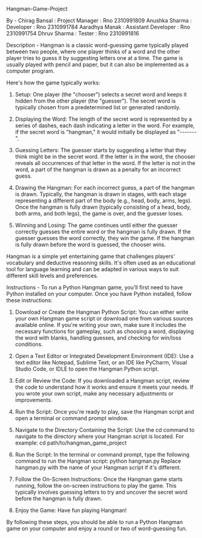 Hangman-Game-Project

By -
Chirag Bansal : Project Manager : Rno 2310991809
Anushka Sharma : Developer : Rno 2310991784
Aaradhya Manak : Assistant Developer : Rno 2310991754
Dhruv Sharma : Tester : Rno 2310991816

Description -
Hangman is a classic word-guessing game typically played between two people, where one player thinks of a word and the other player tries to guess it by suggesting letters one at a time. The game is usually played with pencil and paper, but it can also be implemented as a computer program.

Here's how the game typically works:

1. Setup: One player (the "chooser") selects a secret word and keeps it hidden from the other player (the "guesser"). The secret word is typically chosen from a predetermined list or generated randomly.

2. Displaying the Word: The length of the secret word is represented by a series of dashes, each dash indicating a letter in the word. For example, if the secret word is "hangman," it would initially be displayed as "-------".

3. Guessing Letters: The guesser starts by suggesting a letter that they think might be in the secret word. If the letter is in the word, the chooser reveals all occurrences of that letter in the word. If the letter is not in the word, a part of the hangman is drawn as a penalty for an incorrect guess.

4. Drawing the Hangman: For each incorrect guess, a part of the hangman is drawn. Typically, the hangman is drawn in stages, with each stage representing a different part of the body (e.g., head, body, arms, legs). Once the hangman is fully drawn (typically consisting of a head, body, both arms, and both legs), the game is over, and the guesser loses.

5. Winning and Losing: The game continues until either the guesser correctly guesses the entire word or the hangman is fully drawn. If the guesser guesses the word correctly, they win the game. If the hangman is fully drawn before the word is guessed, the chooser wins.

Hangman is a simple yet entertaining game that challenges players' vocabulary and deductive reasoning skills. It's often used as an educational tool for language learning and can be adapted in various ways to suit different skill levels and preferences.

Instructions -
To run a Python Hangman game, you'll first need to have Python installed on your computer. Once you have Python installed, follow these instructions:

1. Download or Create the Hangman Python Script: You can either write your own Hangman game script or download one from various sources available online. If you're writing your own, make sure it includes the necessary functions for gameplay, such as choosing a word, displaying the word with blanks, handling guesses, and checking for win/loss conditions.

2. Open a Text Editor or Integrated Development Environment (IDE): Use a text editor like Notepad, Sublime Text, or an IDE like PyCharm, Visual Studio Code, or IDLE to open the Hangman Python script.

3. Edit or Review the Code: If you downloaded a Hangman script, review the code to understand how it works and ensure it meets your needs. If you wrote your own script, make any necessary adjustments or improvements.

4. Run the Script: Once you're ready to play, save the Hangman script and open a terminal or command prompt window.

5. Navigate to the Directory Containing the Script: Use the cd command to navigate to the directory where your Hangman script is located. For example:
   cd path/to/hangman_game_project

6. Run the Script: In the terminal or command prompt, type the following command to run the Hangman script:
   python hangman.py
   Replace hangman.py with the name of your Hangman script if it's different.

7. Follow the On-Screen Instructions: Once the Hangman game starts running, follow the on-screen instructions to play the game. This typically involves guessing letters to try and uncover the secret word before the hangman is fully drawn.

8. Enjoy the Game: Have fun playing Hangman!

By following these steps, you should be able to run a Python Hangman game on your computer and enjoy a round or two of word-guessing fun.
